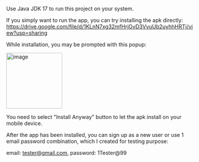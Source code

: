 Use Java JDK 17 to run this project on your system.

If you simply want to run the app, you can try installing the apk directly: https://drive.google.com/file/d/1KLnN7xg32mfHrjGvD3VyuUb2uyhhHRTj/view?usp=sharing

While installation, you may be prompted with this popup:

<img width="149" alt="image" src="https://github.com/mohit9923/shelfApp/assets/36621987/00441b6c-ceaa-4da4-be85-c90cee3b636d">

You need to select "Install Anyway" button to let the apk install on your mobile device.

After the app has been installed, you can sign up as a new user or use 1 email password combination, which I created for testing purpose:

email: tester@gmail.com,
password: 1Tester@99

